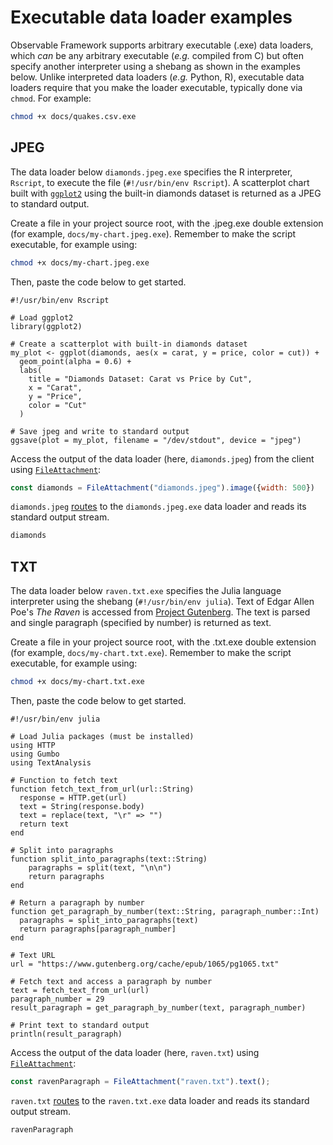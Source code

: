 # Executable data loader examples

Observable Framework supports arbitrary executable (.exe) data loaders, which _can_ be any arbitrary executable (_e.g._ compiled from C) but often specify another interpreter using a shebang as shown in the examples below. Unlike interpreted data loaders (_e.g._ Python, R), executable data loaders require that you make the loader executable, typically done via `chmod`. For example:

```sh
chmod +x docs/quakes.csv.exe
```

## JPEG

The data loader below `diamonds.jpeg.exe` specifies the R interpreter, `Rscript`, to execute the file (`#!/usr/bin/env Rscript`). A scatterplot chart built with [`ggplot2`](https://ggplot2.tidyverse.org/) using the built-in diamonds dataset is returned as a JPEG to standard output.

Create a file in your project source root, with the .jpeg.exe double extension (for example, `docs/my-chart.jpeg.exe`). Remember to make the script executable, for example using:

```sh
chmod +x docs/my-chart.jpeg.exe
```

Then, paste the code below to get started.

```exe
#!/usr/bin/env Rscript

# Load ggplot2
library(ggplot2)

# Create a scatterplot with built-in diamonds dataset
my_plot <- ggplot(diamonds, aes(x = carat, y = price, color = cut)) +
  geom_point(alpha = 0.6) +
  labs(
    title = "Diamonds Dataset: Carat vs Price by Cut",
    x = "Carat",
    y = "Price",
    color = "Cut"
  )

# Save jpeg and write to standard output
ggsave(plot = my_plot, filename = "/dev/stdout", device = "jpeg")
```

Access the output of the data loader (here, `diamonds.jpeg`) from the client using [`FileAttachment`](../javascript/files):

```js echo
const diamonds = FileAttachment("diamonds.jpeg").image({width: 500})
```

`diamonds.jpeg` [routes](../loaders#routing) to the `diamonds.jpeg.exe` data loader and reads its standard output stream.

```js echo
diamonds
```

## TXT

The data loader below `raven.txt.exe` specifies the Julia language interpreter using the shebang (`#!/usr/bin/env julia`). Text of Edgar Allen Poe's _The Raven_ is accessed from [Project Gutenberg](https://www.gutenberg.org/cache/epub/1065/pg1065.txt). The text is parsed and single paragraph (specified by number) is returned as text.

Create a file in your project source root, with the .txt.exe double extension (for example, `docs/my-chart.txt.exe`). Remember to make the script executable, for example using:

```sh
chmod +x docs/my-chart.txt.exe
```

Then, paste the code below to get started.

```exe
#!/usr/bin/env julia

# Load Julia packages (must be installed)
using HTTP
using Gumbo
using TextAnalysis

# Function to fetch text
function fetch_text_from_url(url::String)
  response = HTTP.get(url)
  text = String(response.body)
  text = replace(text, "\r" => "")
  return text
end

# Split into paragraphs
function split_into_paragraphs(text::String)
    paragraphs = split(text, "\n\n")
    return paragraphs
end

# Return a paragraph by number
function get_paragraph_by_number(text::String, paragraph_number::Int)
  paragraphs = split_into_paragraphs(text)
  return paragraphs[paragraph_number]
end

# Text URL
url = "https://www.gutenberg.org/cache/epub/1065/pg1065.txt"

# Fetch text and access a paragraph by number
text = fetch_text_from_url(url)
paragraph_number = 29
result_paragraph = get_paragraph_by_number(text, paragraph_number)

# Print text to standard output
println(result_paragraph)
```

Access the output of the data loader (here, `raven.txt`) using [`FileAttachment`](../javascript/files):

```js echo
const ravenParagraph = FileAttachment("raven.txt").text();
```

`raven.txt` [routes](../loaders#routing) to the `raven.txt.exe` data loader and reads its standard output stream.

```js echo
ravenParagraph
```
